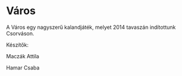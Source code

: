 Város
=====

A Város egy nagyszerű kalandjáték, melyet 2014 tavaszán indítottunk Csorváson.

Készítők:

Maczák Attila

Hamar Csaba
